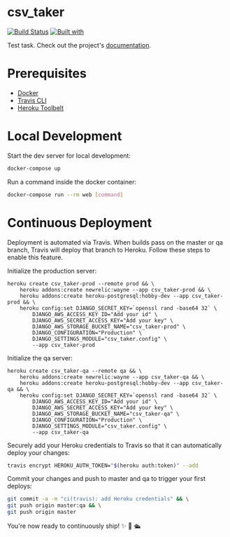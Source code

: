 # csv_taker

[![Build Status](https://travis-ci.org/RodionChachura/csv_taker.svg?branch=master)](https://travis-ci.org/RodionChachura/csv_taker)
[![Built with](https://img.shields.io/badge/Built_with-Cookiecutter_Django_Rest-F7B633.svg)](https://github.com/agconti/cookiecutter-django-rest)

Test task. Check out the project's [documentation](http://RodionChachura.github.io/csv_taker/).

# Prerequisites

- [Docker](https://docs.docker.com/docker-for-mac/install/)  
- [Travis CLI](http://blog.travis-ci.com/2013-01-14-new-client/)
- [Heroku Toolbelt](https://toolbelt.heroku.com/)

# Local Development

Start the dev server for local development:
```bash
docker-compose up
```

Run a command inside the docker container:

```bash
docker-compose run --rm web [command]
```

# Continuous Deployment

Deployment is automated via Travis. When builds pass on the master or qa branch, Travis will deploy that branch to Heroku. Follow these steps to enable this feature.

Initialize the production server:

```
heroku create csv_taker-prod --remote prod && \
    heroku addons:create newrelic:wayne --app csv_taker-prod && \
    heroku addons:create heroku-postgresql:hobby-dev --app csv_taker-prod && \
    heroku config:set DJANGO_SECRET_KEY=`openssl rand -base64 32` \
        DJANGO_AWS_ACCESS_KEY_ID="Add your id" \
        DJANGO_AWS_SECRET_ACCESS_KEY="Add your key" \
        DJANGO_AWS_STORAGE_BUCKET_NAME="csv_taker-prod" \
        DJANGO_CONFIGURATION="Production" \
        DJANGO_SETTINGS_MODULE="csv_taker.config" \
        --app csv_taker-prod
```

Initialize the qa server:

```
heroku create csv_taker-qa --remote qa && \
    heroku addons:create newrelic:wayne --app csv_taker-qa && \
    heroku addons:create heroku-postgresql:hobby-dev --app csv_taker-qa && \
    heroku config:set DJANGO_SECRET_KEY=`openssl rand -base64 32` \
        DJANGO_AWS_ACCESS_KEY_ID="Add your id" \
        DJANGO_AWS_SECRET_ACCESS_KEY="Add your key" \
        DJANGO_AWS_STORAGE_BUCKET_NAME="csv_taker-qa" \
        DJANGO_CONFIGURATION="Production" \
        DJANGO_SETTINGS_MODULE="csv_taker.config" \
        --app csv_taker-qa
```

Securely add your Heroku credentials to Travis so that it can automatically deploy your changes:

```bash
travis encrypt HEROKU_AUTH_TOKEN="$(heroku auth:token)" --add
```

Commit your changes and push to master and qa to trigger your first deploys:

```bash
git commit -a -m "ci(travis): add Heroku credentials" && \
git push origin master:qa && \
git push origin master
```

You're now ready to continuously ship! ✨ 💅 🛳
